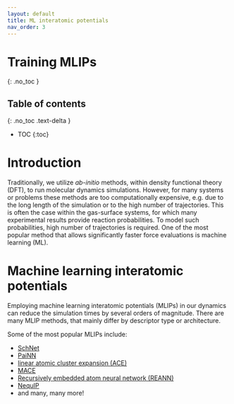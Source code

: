 ```yaml
---
layout: default
title: ML interatomic potentials
nav_order: 3
---
```


# Training MLIPs
{: .no_toc }

## Table of contents
{: .no_toc .text-delta }

- TOC
{:toc}

# Introduction
Traditionally, we utilize *ab-initio* methods, within density functional theory (DFT), to run molecular dynamics simulations. However, for many systems or problems these methods are too computationally expensive, e.g. due to the long length of the simulation or to the high number of trajectories. This is often the case within the gas-surface systems, for which many experimental results provide reaction probabilities. To model such probabilities, high number of trajectories is required. One of the most popular method that allows significantly faster force evaluations is machine learning (ML).

# Machine learning interatomic potentials
Employing machine learning interatomic potentials (MLIPs) in our dynamics can reduce the simulation times by several orders of magnitude. There are many MLIP methods, that mainly differ by descriptor type or architecture.

Some of the most popular MLIPs include:
* [SchNet](https://github.com/atomistic-machine-learning/schnetpack/tree/master)
* [PaiNN](https://github.com/atomistic-machine-learning/schnetpack/tree/masters)
* [linear atomic cluster expansion (ACE)](https://github.com/ACEsuit/ACEpotentials.jl)
* [MACE](https://github.com/ACEsuit/mace/tree/main/mace)
* [Recursively embedded atom neural network (REANN)](https://github.com/zhangylch/REANN/tree/main)
* [NequIP](https://github.com/mir-group/nequip/tree/main)
* and many, many more!

